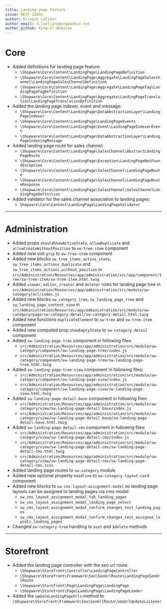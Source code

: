 ```yaml
---
title: Landing page feature
issue: NEXT-12032
author: Krispin Lütjann
author_email: k.luetjann@snapadmin.net 
author_github: King-of-Babylon
---
```

# Core
* Added definitions for landing page feature:
    * `\Shopware\Core\Content\LandingPage\LandingPageDefinition`
    * `\Shopware\Core\Content\LandingPage\Aggregate\LandingPageSalesChannel\LandingPageSalesChannelDefinition`
    * `\Shopware\Core\Content\LandingPage\Aggregate\LandingPageTag\LandingPageTagDefinition`
    * `\Shopware\Core\Content\LandingPage\Aggregate\LandingPageTranslation\LandingPageTranslationDefinition`
* Added the landing page indexer, event and message:
    * `\Shopware\Core\Content\LandingPage\DataAbstractionLayer\LandingPageIndexer`
    * `\Shopware\Core\Content\LandingPage\LandingPageEvents`
    * `\Shopware\Core\Content\LandingPage\Event\LandingPageIndexerEvent`
    * `\Shopware\Core\Content\LandingPage\DataAbstractionLayer\LandingPageIndexingMessage`
* Added landing page route for sales channel:
    * `\Shopware\Core\Content\LandingPage\SalesChannel\AbstractLandingPageRoute`
    * `\Shopware\Core\Content\LandingPage\Exception\LandingPageNotFoundException`
    * `\Shopware\Core\Content\LandingPage\SalesChannel\LandingPageRoute`
    * `\Shopware\Core\Content\LandingPage\SalesChannel\LandingPageRouteResponse`
    * `\Shopware\Core\Content\LandingPage\SalesChannel\SalesChannelLandingPageDefinition`
* Added validator for the sales channel association to landing pages:
    * `Shopware\Core\Content\LandingPage\LandingPageValidator`
___
# Administration
* Added props `shouldShowActiveState`, `allowDuplicate` and `allowCreateWithoutPosition` to `sw-tree-item` component
* Added new slot `grip` to `sw-tree-item` component
* Added new blocks `sw_tree_items_active_state`, `sw_tree_items_actions_duplicate` and `sw_tree_items_actions_without_position` in `src/Administration/Resources/app/administration/src/app/component/tree/sw-tree-item/sw-tree-item.html.twig`
* Added `viewer`, `editor`, `creator` and `deleter` roles for landing page tree in `src/Administration/Resources/app/administration/src/module/sw-category/acl/index.js`
* Added new blocks `sw_category_tree`, `sw_landing_page_tree` and `sw_landing_page_content_view` in `src/Administration/Resources/app/administration/src/module/sw-category/page/sw-category-detail/sw-category-detail.html.twig`
* Added new functions `duplicateElement` to `sw-tree` and `sw-tree-item` component
* Added new computed prop `showEmptyState` to `sw-category-detail` component
* Added `sw-landing-page-tree` component in following files:
    * `src/Administration/Resources/app/administration/src/module/sw-category/component/sw-landing-page-tree/index.js`
    * `src/Administration/Resources/app/administration/src/module/sw-category/component/sw-landing-page-tree/sw-landing-page-tree.html.twig`
* Added `sw-landing-page-tree-view` component in following files:
    * `src/Administration/Resources/app/administration/src/module/sw-category/component/sw-landing-page-view/index.js`
    * `src/Administration/Resources/app/administration/src/module/sw-category/component/sw-landing-page-view/sw-landing-page-view.html.twig`
* Added `sw-landing-page-detail-base` component in following files:
    * `src/Administration/Resources/app/administration/src/module/sw-category/view/sw-landing-page-detail-base/index.js`
    * `src/Administration/Resources/app/administration/src/module/sw-category/view/sw-landing-page-detail-base/sw-landing-page-detail-base.html.twig`
* Added `sw-landing-page-detail-cms` component in following files:
    * `src/Administration/Resources/app/administration/src/module/sw-category/view/sw-landing-page-detail-cms/index.js`
    * `src/Administration/Resources/app/administration/src/module/sw-category/view/sw-landing-page-detail-cms/sw-landing-page-detail-cms.html.twig`
    * `src/Administration/Resources/app/administration/src/module/sw-category/view/sw-landing-page-detail-cms/sw-landing-page-detail-cms.scss`
* Added landing page routes to `sw-category` module
* Added new optional property `headline` to `sw-category-layout-card` component
* Added new blocks to `sw-cms-layout-assignment-modal` so landing page layouts can be assigned to landing pages via cms modal:
    * `sw_cms_layout_assignment_modal_tab_landing_pages`
    * `sw_cms_layout_assignment_modal_landing_page_select`
    * `sw_cms_layout_assignment_modal_confirm_changes_text_landing_pages`
    * `sw_cms_layout_assignment_modal_confirm_changes_text_assigned_layouts_landing_pages`
* Changed `sw-category-tree` handling to `$set` and `$delete` methods
___
# Storefront
* Added the landing page controller with the seo url route:
    * `\Shopware\Storefront\Controller\LandingPageController`
    * `\Shopware\Storefront\Framework\Seo\SeoUrlRoute\LandingPageSeoUrlRoute`
    * `\Shopware\Storefront\Page\LandingPage\LandingPage`
    * `\Shopware\Storefront\Page\LandingPage\LandingPageLoader`
* Added the `updateLandingPageUrls` method to `\Shopware\Storefront\Framework\Seo\SeoUrlRoute\SeoUrlUpdateListener`
